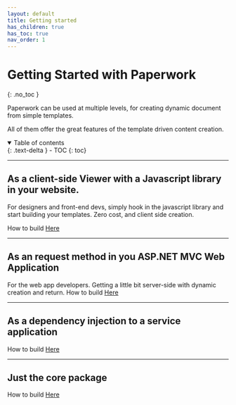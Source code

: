 ```yaml
---
layout: default
title: Getting started
has_children: true
has_toc: true
nav_order: 1
---
```


# Getting Started with Paperwork
{: .no_toc }

Paperwork can be used at multiple levels, for creating dynamic document from simple templates.

All of them offer the great features of the template driven content creation.

<details open markdown="block">
  <summary>
    Table of contents
  </summary>
  {: .text-delta }
- TOC
{: toc}
</details>

---

## As a client-side Viewer with a Javascript library in your website.

For designers and front-end devs, simply hook in the javascript library and start building your templates.
Zero cost, and client side creation.

How to build <a href='/gettingstarted/viewer/'>Here</a>


---

## As an request method in you ASP.NET MVC Web Application

For the web app developers. Getting a little bit server-side with dynamic creation and return.
How to build <a href='/gettingstarted/mvc/'>Here</a>

---

## As a dependency injection to a service application

How to build <a href='/gettingstarted/service/'>Here</a>

---

## Just the core package

How to build <a href='/gettingstarted/package/'>Here</a>
